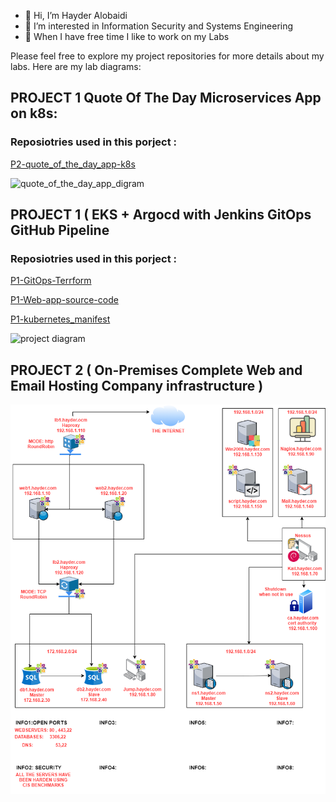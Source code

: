 - 👋 Hi, I’m Hayder Alobaidi
- 👀 I’m interested in Information Security and Systems Engineering 
- 🌱 When I have free time I like to work on my Labs

Please feel free to explore my project repositories for more details about my labs. Here are my lab diagrams:

## PROJECT 1  Quote Of The Day Microservices App on k8s:
### Reposiotries used in this porject : 

[P2-quote_of_the_day_app-k8s](https://github.com/Hayder-alobaidi/P2-quote_of_the_day_app-k8s)

![quote_of_the_day_app_digram](https://github.com/Hayder-alobaidi/Hayder-alobaidi/assets/93683931/dbd01a1c-7665-47bb-8807-9d2c33ac1d43)


## PROJECT 1 ( EKS + Argocd with Jenkins GitOps GitHub Pipeline 
### Reposiotries used in this porject : 

[P1-GitOps-Terrform](https://github.com/Hayder-alobaidi/P1-GitOps-Terrform)

[P1-Web-app-source-code](https://github.com/Hayder-alobaidi/P1-Web-app-source-code)

[P1-kubernetes_manifest](https://github.com/Hayder-alobaidi/P1-kubernetes_manifest)

![project diagram](https://github.com/Hayder-alobaidi/Hayder-alobaidi/assets/93683931/929f5206-8ea5-4758-83a7-6f42311f0075)             



## PROJECT 2 ( On-Premises Complete Web and Email Hosting Company infrastructure )                                                                                  

![](Hayder.com-Diagram.png)  


